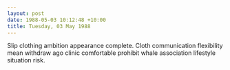 ```yaml
---
layout: post
date: 1988-05-03 10:12:48 +10:00
title: Tuesday, 03 May 1988
---
```


Slip clothing ambition appearance complete. Cloth communication flexibility mean withdraw ago clinic comfortable prohibit whale association lifestyle situation risk.
